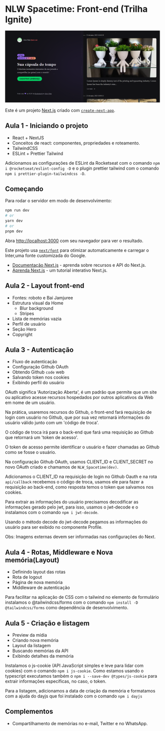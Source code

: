 # NLW Spacetime: Front-end (Trilha Ignite)

![Banner](./src/assets/capa.png)

Este é um projeto [Next.js](https://nextjs.org/) criado com [`create-next-app`](https://github.com/vercel/next.js/tree/canary/packages/create-next-app).


## Aula 1 - Iniciando o projeto

- React + NextJS
- Conceitos de react: componentes, propriedades e roteamento.
- TailwindCSS
- ESLint + Prettier Tailwind

Adicionamos as configurações de ESLint da Rocketseat com o comando `npm i @rocketseat/eslint-config -D` e o plugin prettier tailwind com o comando `npm i prettier-plugin-tailwindcss -D`.

## Começando

Para rodar o servidor em modo de desenvolvimento:

```bash
npm run dev
# or
yarn dev
# or
pnpm dev
```

Abra [http://localhost:3000](http://localhost:3000) com seu navegador para ver o resultado.

Este projeto usa [`next/font`](https://nextjs.org/docs/basic-features/font-optimization) para otimizar automaticamente e carregar o Inter,uma fonte customizada do Google.

- [Documentação Next.js](https://nextjs.org/docs) - aprenda sobre recursos e API do Next.js.
- [Aprenda Next.js](https://nextjs.org/learn) - um tutorial interativo Next.js.

## Aula 2 - Layout front-end

- Fontes: roboto e Bai Jamjuree
- Estrutura visual da Home
  - Blur background
  - Stripes
- Lista de memórias vazia
- Perfil de usuário
- Seção Hero
- Copyright

## Aula 3 - Autenticação

- Fluxo de autenticação
- Configuração Github OAuth
- Obtendo Github `code` web
- Salvando token nos cookies
- Exibindo perfil do usuário

OAuth significa 'Autorização Aberta', é um padrão que permite que um site ou aplicativo acesse recursos hospedados por outros aplicativos da Web em nome de um usuário.

Na prática, usaremos recursos do Github, o front-end fará requisição de login com usuário no Github, que por sua vez retornará informações do usuário válido junto com um 'código de troca'.

O código de troca irá para o back-end que fará uma requisição ao Github que retornará um 'token de acesso'.

O token de acesso permite identificar o usuário e fazer chamadas ao Github como se fosse o usuário.

Na configuração Github OAuth, usamos CLIENT_ID e CLIENT_SECRET no novo OAuth criado e chamamos de `NLW_Spacetime(dev)`.

Adicionamos o CLIENT_ID na requisição de login no Github Oauth e na rota `api/callback` recebemos o código de troca, usamos ele para fazer a requisição ao back-end, como resposta temos o token que salvamos nos cookies.

Para extrair as informações do usuário precisamos decodificar as informações gerado pelo jwt, para isso, usamos o jwt-decode e o instalamos com o comando `npm i jwt-decode`.

Usando o método decode do jwt-decode pegamos as informações do usuário para ser exibido no componente Profile.

Obs: Imagens externas devem ser informadas nas configurações do Next.

## Aula 4 - Rotas, Middleware e Nova memória(Layout)

- Definindo layout das rotas
- Rota de logout
- Página de nova memória
- Middleware de autenticação

Para facilitar na aplicação de CSS com o tailwind no elemento de formulário instalamos o @tailwindcss/forms com o comando `npm install -D @tailwindcss/forms` como dependência de desenvolvimento.

## Aula 5 - Criação e listagem

- Preview da mídia
- Criando nova memória
- Layout da listagem
- Buscando memórias da API
- Exibindo detalhes da memória

 Instalamos o js-cookie (API JavaScript simples e leve para lidar com cookies) com o comando `npm i js-cookie`. Como estamos usando o typescript executamos também o `npm i --save-dev @types/js-cookie` para extrair informações específicas, no caso, o token.

 Para a listagem, adicionamos a data de criação da memória e formatamos com a ajuda do dayjs que foi instalado com o comando `npm i dayjs`

## Complementos

- Compartilhamento de memórias no e-mail, Twitter e no WhatsApp.
